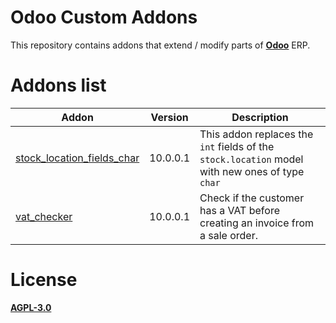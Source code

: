 # Odoo Custom Addons
This repository contains addons that extend / modify parts of **[Odoo](https://www.odoo.com/)** ERP.

# Addons list
Addon | Version | Description |
------|---------|-------------|
[stock_location_fields_char](https://github.com/LuqueDaniel/odoo_custom_addons/tree/10.0/stock_location_fields_char) | 10.0.0.1 | This addon replaces the `int` fields of the `stock.location` model with new ones of type `char` |
[vat_checker](https://github.com/LuqueDaniel/odoo_custom_addons/tree/10.0/vat_checker) | 10.0.0.1 | Check if the customer has a VAT before creating an invoice from a sale order.


# License
[**AGPL-3.0**](http://www.gnu.org/licenses/agpl)
